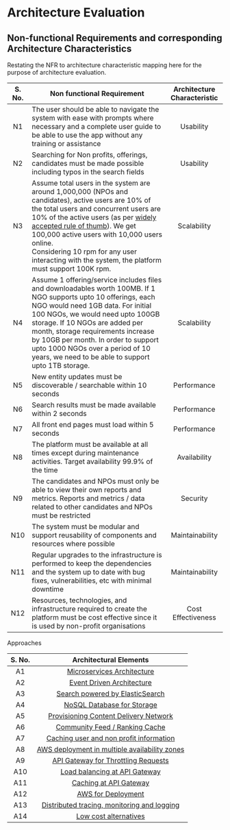 # Architecture Evaluation

## Non-functional Requirements and corresponding Architecture Characteristics

Restating the NFR to architecture characteristic mapping here for the purpose of architecture evaluation. 

| S. No. | Non functional Requirement | Architecture Characteristic |
|:---:|---|:---:|
| N1 | The user should be able to navigate the system with ease with prompts where necessary and a complete user guide to be able to use the app without any training or assistance | Usability |
| N2 | Searching for Non profits, offerings, candidates must be made possible including typos in the search fields | Usability |
| N3 | Assume total users in the system are around 1,000,000 (NPOs and candidates), active users are 10% of the total users and concurrent users are 10% of the active users (as per [widely accepted rule of thumb](https://www.ibm.com/docs/en/cognos-analytics/10.2.2?topic=SSEP7J_10.2.2/com.ibm.swg.ba.cognos.crn_arch.10.2.2.doc/c_arch_estimatingconcurrentusers.html)). We get 100,000 active users with 10,000 users online. <br/> Considering 10 rpm for any user interacting with the system, the platform must support 100K rpm. | Scalability |
| N4 | Assume 1 offering/service includes files and downloadables worth 100MB. If 1 NGO supports upto 10 offerings, each NGO would need 1GB data. For initial 100 NGOs, we would need upto 100GB storage. If 10 NGOs are added per month, storage requirements increase by 10GB per month. In order to support upto 1000 NGOs over a period of 10 years, we need to be able to support upto 1TB storage. | Scalability |
| N5 | New entity updates must be discoverable / searchable within 10 seconds | Performance |
| N6 | Search results must be made available within 2 seconds | Performance |
| N7 | All front end pages must load within 5 seconds | Performance |
| N8 | The platform must be available at all times except during maintenance activities. Target availability 99.9% of the time | Availability |
| N9 | The candidates and NPOs must only be able to view their own reports and metrics. Reports and metrics / data related to other candidates and NPOs must be restricted | Security |
| N10 | The system must be modular and support reusability of components and resources where possible | Maintainability |
| N11 | Regular upgrades to the infrastructure is performed to keep the dependencies and the system up to date with bug fixes, vulnerabilities, etc with minimal downtime | Maintainability |
| N12 | Resources, technologies, and infrastructure required to create the platform must be cost effective since it is used by non-profit organisations | Cost Effectiveness |

Approaches

| S. No. | Architectural Elements |
|:---:|:---:|
| A1 | [Microservices Architecture](../adrs/adr01-microservice-architecture.md)|
| A2 | [Event Driven Architecture](../adrs/adr02-eda-architecture.md)|
| A3 | [Search powered by ElasticSearch](../adrs/adr07-elastic-search_for_search.md)|
| A4 | [NoSQL Database for Storage](../adrs/adr03-sql-vs-nosql.md)|
| A5 | [Provisioning Content Delivery Network](../architectural-views/platform-management-subsystem.md#content-delivery-network)|
| A6 | [Community Feed / Ranking Cache](../architectural-views/community-forum-management-subsystem.md#feed--ranking-cache-manager)|
| A7 | [Caching user and non profit information](../adrs/adr06-caching.md) |
| A8 | [AWS deployment in multiple availability zones](../architectural-views/physical-view-aws-deployment.md#multiple-az-deployment)|
| A9 | [API Gateway for Throttling Requests](../adrs/adr08-aws-api-gateway.md#throttling)|
| A10 | [Load balancing at API Gateway](../adrs/adr08-aws-api-gateway.md#load-balancing) |
| A11 | [Caching at API Gateway](../adrs/adr08-aws-api-gateway.md#caching)|
| A12 | [AWS for Deployment](../adrs/adr05-AWS_for_deployment.md)|
| A13 | [Distributed tracing, monitoring and logging](../architectural-views/observability.md)|
| A14 | [Low cost alternatives](./cost-analysis.md#note-on-cost-savings)|
